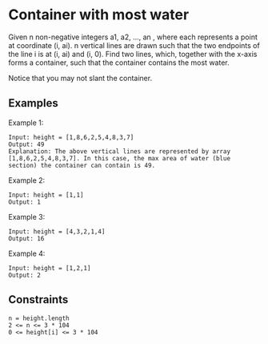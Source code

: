 # Container with most water

Given n non-negative integers a1, a2, ..., an , where each represents a point at coordinate (i, ai). n vertical lines are drawn such that the two endpoints of the line i is at (i, ai) and (i, 0). Find two lines, which, together with the x-axis forms a container, such that the container contains the most water.

Notice that you may not slant the container.

## Examples

Example 1:

    Input: height = [1,8,6,2,5,4,8,3,7]
    Output: 49
    Explanation: The above vertical lines are represented by array [1,8,6,2,5,4,8,3,7]. In this case, the max area of water (blue section) the container can contain is 49.

Example 2:

    Input: height = [1,1]
    Output: 1

Example 3:

    Input: height = [4,3,2,1,4]
    Output: 16

Example 4:

    Input: height = [1,2,1]
    Output: 2

## Constraints

    n = height.length
    2 <= n <= 3 * 104
    0 <= height[i] <= 3 * 104
